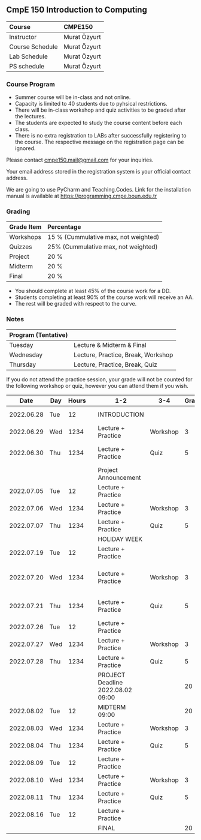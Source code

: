 ## CmpE 150 Introduction to Computing

| Course | CMPE150 |
| :-| :-|
| Instructor | Murat Özyurt |
| Course Schedule | Murat Özyurt |
| Lab Schedule | Murat Özyurt |
| PS schedule | Murat Özyurt |


### Course Program

- Summer course will be in-class and not online.
- Capacity is limited to 40 students due to pyhsical restrictions.
- There will be in-class workshop and quiz activities to be graded after the lectures.
- The students are expected to study the course content before each class.
- There is no extra registration to LABs after successfully registering to the course. The respective message on the registration page can be ignored.

Please contact cmpe150.mail@gmail.com for your inquiries.

Your email address stored in the registration system is your official contact address.

We are going to use PyCharm and Teaching.Codes.
Link for the installation manual is available at https://programming.cmpe.boun.edu.tr

### Grading
| Grade Item | Percentage |
| :- | :- |
|Workshops| 15 % (Cummulative max, not weighted)|
|Quizzes| 25% (Cummulative max, not weighted)|
|Project| 20 %|
|Midterm | 20 %|
|Final | 20 %|

- You should complete at least 45% of the course work for a DD.
- Students completing at least 90% of the course work will receive an AA.
- The rest will be graded with respect to the curve.

### Notes

|Program (Tentative)| |
| :- | :- |
|Tuesday|  Lecture & Midterm & Final |
|Wednesday| Lecture, Practice, Break, Workshop |
|Thursday| Lecture, Practice, Break, Quiz |

If you do not attend the practice session, your grade will not be counted for the following workshop or quiz, however you can attend them if you wish.

| Date | Day | Hours |     | 1-2 | 3-4 | Grade | Topics |
| --- | --- | --- | --- | --- | --- | --- | --- |
| 2022.06.28 | Tue | 12  |     | INTRODUCTION |     |     | Introduction to Python |
| 2022.06.29 | Wed | 1234 |     | Lecture + Practice | Workshop | 3   | Turtle Graphics |
| 2022.06.30 | Thu | 1234 |     | Lecture + Practice | Quiz | 5   | Basic Mathematical Expressions |
|     |     |     |     | Project Announcement |     |     |     |
| 2022.07.05 | Tue | 12  |     | Lecture + Practice |     |     | Text IO + File Operations |
| 2022.07.06 | Wed | 1234 |     | Lecture + Practice | Workshop | 3   | Drawing with Input |
| 2022.07.07 | Thu | 1234 |     | Lecture + Practice | Quiz | 5   | Repeating Instructions |
|     |     |     |     | HOLIDAY WEEK |     |     |     |
| 2022.07.19 | Tue | 12  |     | Lecture + Practice |     |     | for Loops in Detail |
| 2022.07.20 | Wed | 1234 |     | Lecture + Practice | Workshop | 3   | Printing Console Shapes with for Loops |
| 2022.07.21 | Thu | 1234 |     | Lecture + Practice | Quiz | 5   | Random Numbers and Tuples |
| 2022.07.26 | Tue | 12  |     | Lecture + Practice |     |     | if elif else + Logic |
| 2022.07.27 | Wed | 1234 |     | Lecture + Practice | Workshop | 3   | Recursive Functions |
| 2022.07.28 | Thu | 1234 |     | Lecture + Practice | Quiz | 5   | Algorithms |
|     |     |     |     | PROJECT Deadline 2022.08.02 09:00 |     | 20  |     |
| 2022.08.02 | Tue | 12  |     | MIDTERM 09:00 |     | 20  |     |
| 2022.08.03 | Wed | 1234 |     | Lecture + Practice | Workshop | 3   | Conditional Loop |
| 2022.08.04 | Thu | 1234 |     | Lecture + Practice | Quiz | 5   | String |
| 2022.08.09 | Tue | 12  |     | Lecture + Practice |     |     | List |
| 2022.08.10 | Wed | 1234 |     | Lecture + Practice | Workshop | 3   | Dictionary |
| 2022.08.11 | Thu | 1234 |     | Lecture + Practice | Quiz | 5   | Animating Shapes |
| 2022.08.16 | Tue | 12  |     | Lecture + Practice |     |     | Interactive Programming |
|     |     |     |     | FINAL |     | 20  |     |

